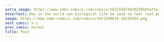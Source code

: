 ```yaml
---
extra_image: https://www.smbc-comics.com/comics/165159074820220503after.png
hovertext: How in the world can biological life be said to feel real pain?
image: https://www.smbc-comics.com/comics/1651590616-20220503.png
next_comic: s-2
prev_comic: normal
title: Pain
---
```


